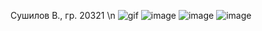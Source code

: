 Сушилов В., гр. 20321 \n
![gif](hello.gif)
![image](https://github.com/user-attachments/assets/b09719cc-d2a4-4df5-9e8f-dea7a3e66413)
![image](https://github.com/user-attachments/assets/482a4c05-e818-45e5-ac17-45e352408196)
![image](https://github.com/user-attachments/assets/25733a62-6a44-4644-9e9c-7e79e8cc7a9f)

